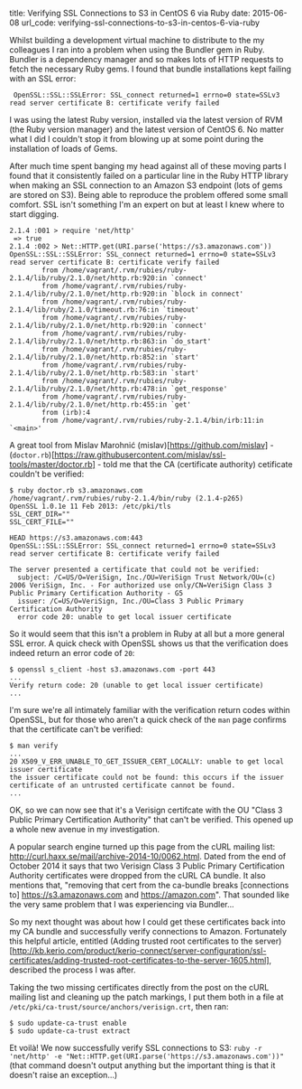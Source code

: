title: Verifying SSL Connections to S3 in CentOS 6 via Ruby
date: 2015-06-08
url_code: verifying-ssl-connections-to-s3-in-centos-6-via-ruby

Whilst building a development virtual machine to distribute to the my colleagues I ran into a problem when using the Bundler gem in Ruby. Bundler is a dependency manager and so makes lots of HTTP requests to fetch the necessary Ruby gems. I found that bundle installations kept failing with an SSL error:

     OpenSSL::SSL::SSLError: SSL_connect returned=1 errno=0 state=SSLv3 read server certificate B: certificate verify failed

I was using the latest Ruby version, installed via the latest version of RVM (the Ruby version manager) and the latest version of CentOS 6. No matter what I did I couldn't stop it from blowing up at some point during the installation of loads of Gems.

After much time spent banging my head against all of these moving parts I found that it consistently failed on a particular line in the Ruby HTTP library when making an SSL connection to an Amazon S3 endpoint (lots of gems are stored on S3). Being able to reproduce the problem offered some small comfort. SSL isn't something I'm an expert on but at least I knew where to start digging.

    2.1.4 :001 > require 'net/http'
     => true 
    2.1.4 :002 > Net::HTTP.get(URI.parse('https://s3.amazonaws.com'))
    OpenSSL::SSL::SSLError: SSL_connect returned=1 errno=0 state=SSLv3 read server certificate B: certificate verify failed
            from /home/vagrant/.rvm/rubies/ruby-2.1.4/lib/ruby/2.1.0/net/http.rb:920:in `connect'
            from /home/vagrant/.rvm/rubies/ruby-2.1.4/lib/ruby/2.1.0/net/http.rb:920:in `block in connect'
            from /home/vagrant/.rvm/rubies/ruby-2.1.4/lib/ruby/2.1.0/timeout.rb:76:in `timeout'
            from /home/vagrant/.rvm/rubies/ruby-2.1.4/lib/ruby/2.1.0/net/http.rb:920:in `connect'
            from /home/vagrant/.rvm/rubies/ruby-2.1.4/lib/ruby/2.1.0/net/http.rb:863:in `do_start'
            from /home/vagrant/.rvm/rubies/ruby-2.1.4/lib/ruby/2.1.0/net/http.rb:852:in `start'
            from /home/vagrant/.rvm/rubies/ruby-2.1.4/lib/ruby/2.1.0/net/http.rb:583:in `start'
            from /home/vagrant/.rvm/rubies/ruby-2.1.4/lib/ruby/2.1.0/net/http.rb:478:in `get_response'
            from /home/vagrant/.rvm/rubies/ruby-2.1.4/lib/ruby/2.1.0/net/http.rb:455:in `get'
            from (irb):4
            from /home/vagrant/.rvm/rubies/ruby-2.1.4/bin/irb:11:in `<main>'

A great tool from Mislav Marohnić (mislav)[https://github.com/mislav] - (`doctor.rb`)[https://raw.githubusercontent.com/mislav/ssl-tools/master/doctor.rb] - told me that the CA (certificate authority) cetificate couldn't be verified:

    $ ruby doctor.rb s3.amazonaws.com
    /home/vagrant/.rvm/rubies/ruby-2.1.4/bin/ruby (2.1.4-p265)
    OpenSSL 1.0.1e 11 Feb 2013: /etc/pki/tls
    SSL_CERT_DIR=""
    SSL_CERT_FILE=""

    HEAD https://s3.amazonaws.com:443
    OpenSSL::SSL::SSLError: SSL_connect returned=1 errno=0 state=SSLv3 read server certificate B: certificate verify failed

    The server presented a certificate that could not be verified:
      subject: /C=US/O=VeriSign, Inc./OU=VeriSign Trust Network/OU=(c) 2006 VeriSign, Inc. - For authorized use only/CN=VeriSign Class 3 Public Primary Certification Authority - G5
      issuer: /C=US/O=VeriSign, Inc./OU=Class 3 Public Primary Certification Authority
      error code 20: unable to get local issuer certificate

So it would seem that this isn't a problem in Ruby at all but a more general SSL error. A quick check with OpenSSL shows us that the verification does indeed return an error code of `20`:

    $ openssl s_client -host s3.amazonaws.com -port 443
    ...
    Verify return code: 20 (unable to get local issuer certificate)
    ...

I'm sure we're all intimately familiar with the verification return codes within OpenSSL, but for those who aren't a quick check of the `man` page confirms that the certificate can't be verified:

    $ man verify
    ...
    20 X509_V_ERR_UNABLE_TO_GET_ISSUER_CERT_LOCALLY: unable to get local issuer certificate
    the issuer certificate could not be found: this occurs if the issuer certificate of an untrusted certificate cannot be found.
    ...

OK, so we can now see that it's a Verisign certifcate with the OU "Class 3 Public Primary Certification Authority" that can't be verified. This opened up a whole new avenue in my investigation.

A popular search engine turned up this page from the cURL mailing list: http://curl.haxx.se/mail/archive-2014-10/0062.html. Dated from the end of October 2014 it says that two Verisign Class 3 Public Primary Certification Authority certificates were dropped from the cURL CA bundle. It also mentions that, "removing that cert from the ca-bundle breaks [connections to] https://s3.amazonaws.com and https://amazon.com". That sounded like the very same problem that I was experiencing via Bundler...

So my next thought was about how I could get these certificates back into my CA bundle and successfully verify connections to Amazon. Fortunately this helpful article, entitled (Adding trusted root certificates to the server)[http://kb.kerio.com/product/kerio-connect/server-configuration/ssl-certificates/adding-trusted-root-certificates-to-the-server-1605.html], described the process I was after.

Taking the two missing certificates directly from the post on the cURL mailing list and cleaning up the patch markings, I put them both in a file at `/etc/pki/ca-trust/source/anchors/verisign.crt`, then ran:

    $ sudo update-ca-trust enable
    $ sudo update-ca-trust extract

Et voilà! We now successfully verify SSL connections to S3: `ruby -r 'net/http' -e "Net::HTTP.get(URI.parse('https://s3.amazonaws.com'))"` (that command doesn't output anything but the important thing is that it doesn't raise an exception...)
